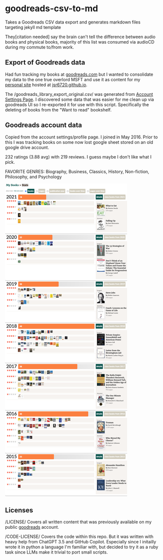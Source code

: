 # goodreads-csv-to-md

Takes a Goodreads CSV data export and generates markdown files targeting jekyll md template

They[citation needed] say the brain can't tell the difference between audio books and physical books, majority of this list was consumed via audioCD during my commute to/from work.

## Export of Goodreads data

Had fun tracking my books at [goodreads.com](https://www.goodreads.com) but I wanted to consolidate my data to the one true overlord MSFT and use it as content for my [personal site](https://jsrowe.com) hosted at [jsr6720.github.io](https://github.com/jsr6720/jsr6720.github.io).

The /goodreads_library_export_original.csv/ was generated from [Account Settings Page](https://help.goodreads.com/s/article/How-do-I-get-a-copy-of-my-data-from-Goodreads). I discovered some data that was easier for me clean up via goodreads UI so I re-exported it for use with this script. Specifically the deleting of books from the "Want to read" bookshelf.

## Goodreads account data

Copied from the account settings/profile page. I joined in May 2016. Prior to this I was tracking books on some now lost google sheet stored on an old google drive account.

232 ratings (3.88 avg) with 219 reviews. I guess maybe I don't like what I pick.

FAVORITE GENRES: Biography, Business, Classics, History, Non-fiction, Philosophy, and Psychology

![](good-read-stats.png)

## Licenses

/LICENSE/ Covers all written content that was previously available on my public [goodreads](https://www.goodreads.com) account.

/CODE-LICENSE/ Covers the code within this repo. But it was written with heavy help from ChatGPT 3.5 and GitHub Copilot. Especially since I initailly wrote it in python a language I'm familiar with, but decided to try it as a ruby task since LLMs make it trivial to port small scripts.